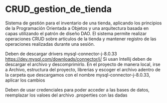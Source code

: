 # CRUD_gestion_de_tienda
Sistema de gestión para el inventario de una tienda, aplicando los principios de la Programación Orientada a Objetos y una arquitectura basada en capas utilizando el patrón de diseño DAO. 
El sistema permite realizar operaciones CRUD sobre artículos de la tienda y mantener registro de las operaciones realizadas durante una sesión.

Deben de descargar drivers
mysql-connector-j-8.0.33
https://dev.mysql.com/downloads/connector/j/
Si usan Intellij deben de descargar el archivo y descomprimirlo. En el proyecto de manera local, irse a Archivo, estructura del proyecto, librerias y escoger el archivo adentro de la carpeta que descargamos con el nombre mysql-connector-j-8.0.33, aplicar los cambios

Deben de usar credenciales para poder acceder a las bases de datos, reemplazar los valoes del archivo .properties con las dadas
